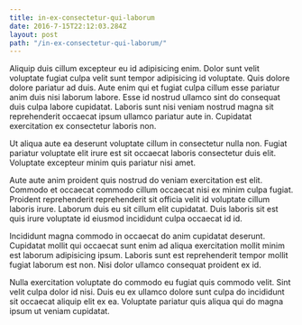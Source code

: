 ```yaml
---
title: in-ex-consectetur-qui-laborum
date: 2016-7-15T22:12:03.284Z
layout: post
path: "/in-ex-consectetur-qui-laborum/"
---
```


Aliquip duis cillum excepteur eu id adipisicing enim. Dolor sunt velit voluptate fugiat culpa velit sunt tempor adipisicing id voluptate. Quis dolore dolore pariatur ad duis. Aute enim qui et fugiat culpa cillum esse pariatur anim duis nisi laborum labore. Esse id nostrud ullamco sint do consequat duis culpa labore cupidatat. Laboris sunt nisi veniam nostrud magna sit reprehenderit occaecat ipsum ullamco pariatur aute in. Cupidatat exercitation ex consectetur laboris non.

Ut aliqua aute ea deserunt voluptate cillum in consectetur nulla non. Fugiat pariatur voluptate elit irure est sit occaecat laboris consectetur duis elit. Voluptate excepteur minim quis pariatur nisi amet.

Aute aute anim proident quis nostrud do veniam exercitation est elit. Commodo et occaecat commodo cillum occaecat nisi ex minim culpa fugiat. Proident reprehenderit reprehenderit sit officia velit id voluptate cillum laboris irure. Laborum duis eu sit cillum elit cupidatat. Duis laboris sit est quis irure voluptate id eiusmod incididunt culpa occaecat id id.

Incididunt magna commodo in occaecat do anim cupidatat deserunt. Cupidatat mollit qui occaecat sunt enim ad aliqua exercitation mollit minim est laborum adipisicing ipsum. Laboris sunt est reprehenderit tempor mollit fugiat laborum est non. Nisi dolor ullamco consequat proident ex id.

Nulla exercitation voluptate do commodo eu fugiat quis commodo velit. Sint velit culpa dolor id nisi. Duis eu ex ullamco dolore sunt culpa do incididunt sit occaecat aliquip elit ex ea. Voluptate pariatur quis aliqua qui do magna ipsum ut veniam cupidatat.